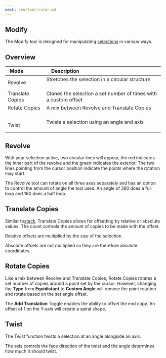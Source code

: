 ```yaml
---
next: /en/tool/ruler.md
---
```


## Modify

The Modify tool is designed for manipulating [selections](/tools/selection/intro.md) in various ways.

## Overview

| Mode              | Description                                                         |
| ----------------- | ------------------------------------------------------------------- |
| Revolve           | Stretches the selection in a circular structure                     |
| Translate Copies  | Clones the selection a set number of times with a custom offset     |
| Rotate Copies     | A mix between Revolve and Translate Copies                          |
| Twist             | Twists a selection using an angle and axis                          |

## Revolve

With your selection active, two circular lines will appear, the red indicates the inner part of the revolve and the green indicates the exterior. The two lines pointing from the cursor position indicate the points where the rotation may start.

The Revolve tool can rotate on all three axes separately and has an option to control the amount of angle the tool uses. An angle of 360 does a full loop and 180 does a half loop.

## Translate Copies

Similar to[stack](/builder/stack.md), Translate Copies allows for offsetting by relative or absolute values. The count controls the amount of copies to be made with the offset.

Relative offsets are multiplied by the size of the selection.

Absolute offsets are not multiplied so they are therefore absolute coordinates.

## Rotate Copies

Like a mix between Revolve and Translate Copies, Rotate Copies rotates a set number of copies around a point set by the cursor. However, changing the **Type** from **Equidistant** to **Custom Angle** will remove the point rotation and rotate based on the set angle offset.

The **Add Translation** Toggle enables the ability to offset the end copy. An offset of 1 on the Y-axis will create a spiral shape.

## Twist

The Twist function twists a selection at an angle alongside an axis.

The axis controls the face direction of the twist and the angle determines how much it should twist.
